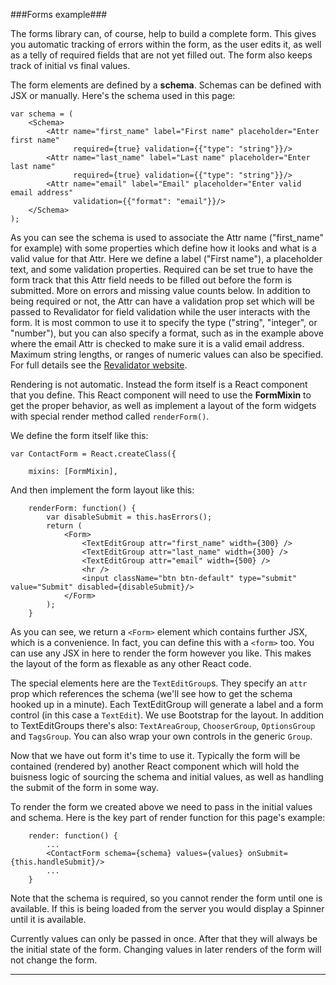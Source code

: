 ###Forms example###

The forms library can, of course, help to build a complete form. This gives you automatic tracking of errors within the form, as the user edits it, as well as a telly of required fields that are not yet filled out. The form also keeps track of initial vs final values.

The form elements are defined by a **schema**. Schemas can be defined with JSX or manually. Here's the schema used in this page:

    var schema = (
        <Schema>
            <Attr name="first_name" label="First name" placeholder="Enter first name"
                  required={true} validation={{"type": "string"}}/>
            <Attr name="last_name" label="Last name" placeholder="Enter last name"
                  required={true} validation={{"type": "string"}}/>
            <Attr name="email" label="Email" placeholder="Enter valid email address"
                  validation={{"format": "email"}}/>
        </Schema>
    );

As you can see the schema is used to associate the Attr name ("first_name" for example) with some properties which define how it looks and what is a valid value for that Attr. Here we define a label ("First name"), a placeholder text, and some validation properties. Required can be set true to have the form track that this Attr field needs to be filled out before the form is submitted. More on errors and missing value counts below. In addition to being required or not, the Attr can have a validation prop set which will be passed to Revalidator for field validation while the user interacts with the form. It is most common to use it to specify the type ("string", "integer", or "number"), but you can also specify a format, such as in the example above where the email Attr is checked to make sure it is a valid email address. Maximum string lengths, or ranges of numeric values can also be specified. For full details see the [Revalidator website](https://github.com/flatiron/revalidator).

Rendering is not automatic. Instead the form itself is a React component that you define. This React component will need to use the **FormMixin** to get the proper behavior, as well as implement a layout of the form widgets with special render method called `renderForm()`.

We define the form itself like this:

    var ContactForm = React.createClass({

        mixins: [FormMixin],

And then implement the form layout like this:

        renderForm: function() {
            var disableSubmit = this.hasErrors();
            return (
                <Form>
                    <TextEditGroup attr="first_name" width={300} />
                    <TextEditGroup attr="last_name" width={300} />
                    <TextEditGroup attr="email" width={500} />
                    <hr />
                    <input className="btn btn-default" type="submit" value="Submit" disabled={disableSubmit}/>
                </Form>
            );
        }

As you can see, we return a `<Form>` element which contains further JSX, which is a convenience. In fact, you can define this with a `<form>` too. You can use any JSX in here to render the form however you like. This makes the layout of the form as flexable as any other React code.

The special elements here are the `TextEditGroup`s. They specify an `attr` prop which references the schema (we'll see how to get the schema hooked up in a minute). Each TextEditGroup will generate a label and a form control (in this case a `TextEdit`). We use Bootstrap for the layout. In addition to TextEditGroups there's also: `TextAreaGroup`, `ChooserGroup`, `OptionsGroup` and `TagsGroup`. You can also wrap your own controls in the generic `Group`.

Now that we have out form it's time to use it. Typically the form will be contained (rendered by) another React component which will hold the buisness logic of sourcing the schema and initial values, as well as handling the submit of the form in some way.

To render the form we created above we need to pass in the initial values and schema. Here is the key part of render function for this page's example:

        render: function() {
            ...
            <ContactForm schema={schema} values={values} onSubmit={this.handleSubmit}/>
            ...
        }

Note that the schema is required, so you cannot render the form until one is available. If this is being loaded from the server you would display a Spinner until it is available.

Currently values can only be passed in once. After that they will always be the initial state of the form. Changing values in later renders of the form will not change the form.


---
